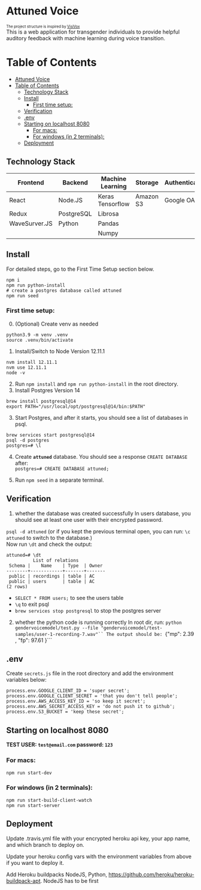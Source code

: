 # Attuned Voice
<sup><sub>The project structure is inspired by [VisiVox](https://github.com/GenderPerformance/gender-performance)</sub></sup><br/>
This is a web application for transgender individuals to provide helpful auditory feedback with machine learning during voice transition.

# Table of Contents
- [Attuned Voice](#attuned-voice)
- [Table of Contents](#table-of-contents)
  - [Technology Stack](#technology-stack)
  - [Install](#install)
    - [First time setup:](#first-time-setup)
  - [Verification](#verification)
  - [.env](#env)
  - [Starting on localhost 8080](#starting-on-localhost-8080)
    - [For macs:](#for-macs)
    - [For windows (in 2 terminals):](#for-windows-in-2-terminals)
  - [Deployment](#deployment)

## Technology Stack

| Frontend      | Backend       | Machine Learning     | Storage    | Authentication |
|---------------|---------------|----------------------|------------|----------------|
| React         | Node.JS       | Keras Tensorflow     | Amazon S3   | Google OAuth   |
| Redux         | PostgreSQL    | Librosa              |            |                |
| WaveSurver.JS | Python        | Pandas               |            |                |
|               |               | Numpy                |            |                |


## Install
For detailed steps, go to the First Time Setup section below. <br/>
```
npm i
npm run python-install
# create a postgres database called attuned 
npm run seed
```

### First time setup:
0. (Optional) Create venv as needed
```
python3.9 -m venv .venv
source .venv/bin/activate
``` 
1. Install/Switch to Node Version 12.11.1
```
nvm install 12.11.1
nvm use 12.11.1
node -v
```
2. Run ```npm install``` and ```npm run python-install``` in the root directory.
3. Install Postgres Version 14
```
brew install postgresql@14
export PATH="/usr/local/opt/postgresql@14/bin:$PATH"
```
3. Start Postgres, and after it starts, you should see a list of databases in psql.
```
brew services start postgresql@14
psql -d postgres
postgres=# \l
```
4. Create **```attuned```** database. You should see a response ```CREATE DATABASE``` after:<br/>
```postgres=# CREATE DATABASE attuned;```

5. Run ```npm seed``` in a separate terminal.

## Verification
1. whether the database was created successfully
In users database, you should see at least one user with their encrypted password. <br/>

```psql -d attuned``` (or if you kept the previous terminal open, you can run: ```\c attuned``` to switch to the database.)<br/>
Now run ```\dt``` and check the output:
```
attuned=# \dt
          List of relations
 Schema |    Name    | Type  | Owner 
--------+------------+-------+-------
 public | recordings | table | AC
 public | users      | table | AC
(2 rows)
```
- ```SELECT * FROM users;``` to see the users table<br/>
- ```\q``` to exit psql<br/>
- ```brew services stop postgresql``` to stop the postgres server<br/>

2. whether the python code is running correctly
In root dir, run:
```python gendervoicemodel/test.py --file "gendervoicemodel/test-samples/user-1-recording-7.wav"``
The output should be:
```{"mp": 2.39 , "fp": 97.61 }```

## .env
Create ```secrets.js``` file in the root directory and add the environment variables below:
```
process.env.GOOGLE_CLIENT_ID = 'super secret';
process.env.GOOGLE_CLIENT_SECRET = 'that you don't tell people';
process.env.AWS_ACCESS_KEY_ID = 'so keep it secret';
process.env.AWS_SECRET_ACCESS_KEY = 'do not push it to github';
process.env.S3_BUCKET = 'keep these secret';
```

## Starting on localhost 8080
**TEST USER: ```test@email.com``` password: ```123```**
### For macs:
```npm run start-dev```

### For windows (in 2 terminals):
```
npm run start-build-client-watch
npm run start-server
```

## Deployment
Update .travis.yml file with your encrypted heroku api key, your app name,
and which branch to deploy on.

Update your heroku config vars with the environment variables from above
if you want to deploy it.

Add Heroku buildpacks NodeJS, Python, https://github.com/heroku/heroku-buildpack-apt.
NodeJS has to be first




